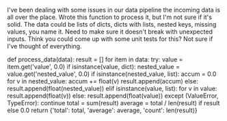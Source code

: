 I've been dealing with some issues in our data pipeline the incoming data is all over the place. Wrote this function to process it, but I'm not sure if it's solid. The data could be lists of dicts, dicts with lists, nested keys, missing values, you name it. Need to make sure it doesn't break with unexpected inputs. Think you could come up with some unit tests for this? Not sure if I've thought of everything.

def process_data(data):
    result = []
    for item in data:
        try:
            value = item.get('value', 0.0)
            if isinstance(value, dict):
                nested_value = value.get('nested_value', 0.0)
                if isinstance(nested_value, list):
                    accum = 0.0
                    for v in nested_value:
                        accum += float(v)
                    result.append(accum)
                else:
                    result.append(float(nested_value))
            elif isinstance(value, list):
                for v in value:
                    result.append(float(v))
            else:
                result.append(float(value))
        except (ValueError, TypeError):
            continue
    total = sum(result)
    average = total / len(result) if result else 0.0
    return {'total': total, 'average': average, 'count': len(result)}